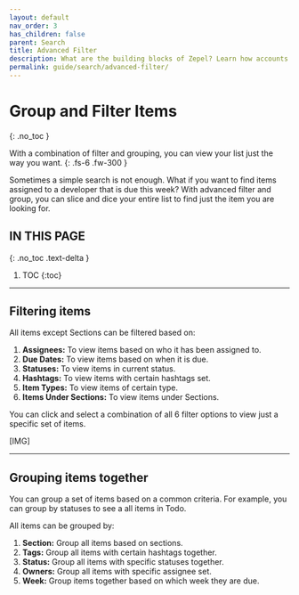 ```yaml
---
layout: default
nav_order: 3
has_children: false
parent: Search
title: Advanced Filter
description: What are the building blocks of Zepel? Learn how accounts in Zepel are structured. 
permalink: guide/search/advanced-filter/
---
```

# Group and Filter Items
{: .no_toc }

With a combination of filter and grouping, you can view your list just the way you want.
{: .fs-6 .fw-300 }

Sometimes a simple search is not enough. What if you want to find items assigned to a developer that is due this week? With advanced filter and group, you can slice and dice your entire list to find just the item you are looking for.

## IN THIS PAGE
{: .no_toc .text-delta }

1. TOC
{:toc}

---

## Filtering items

All items except Sections can be filtered based on:
1. __Assignees:__ To view items based on who it has been assigned to.
2. __Due Dates:__ To view items based on when it is due.
3. __Statuses:__ To view items in current status.
4. __Hashtags:__ To view items with certain hashtags set.
5. __Item Types:__ To view items of certain type.
6. __Items Under Sections:__ To view items under Sections.

You can click and select a combination of all 6 filter options to view just a specific set of items.

[IMG]

---

## Grouping items together

You can group a set of items based on a common criteria. For example, you can group by statuses to see a all items in Todo.

All items can be grouped by:
1. __Section:__ Group all items based on sections.
2. __Tags:__ Group all items with certain hashtags together.
3. __Status:__ Group all items with specific statuses together.
4. __Owners:__ Group all items with specific assignee set.
5. __Week:__ Group items together based on which week they are due.